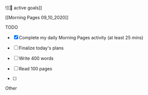 ![[🎯 active goals]]

[[Morning Pages 09_10_2020]]


TODO

- [x] Complete my daily Morning Pages activity (at least 25 mins)

- [ ] Finalize today's plans
- [ ] Write 400 words
- [ ] Read 100 pages
- [ ] 



Other
